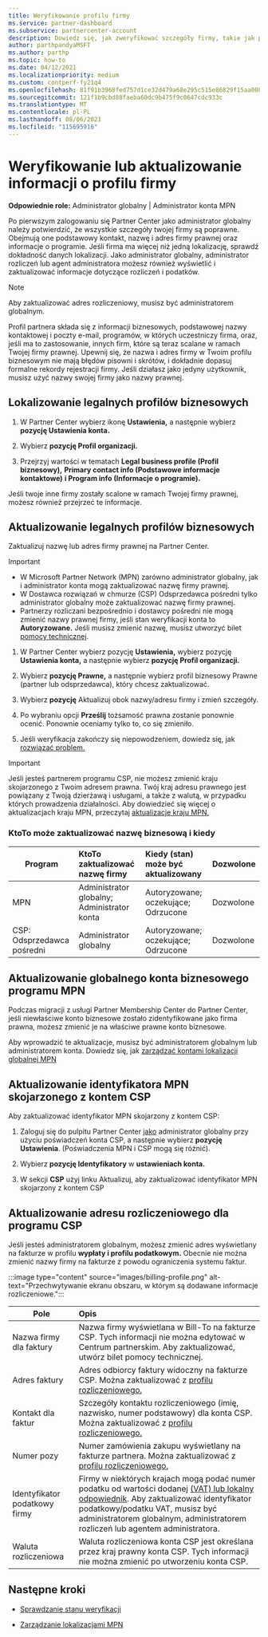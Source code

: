 ```yaml
---
title: Weryfikowanie profilu firmy
ms.service: partner-dashboard
ms.subservice: partnercenter-account
description: Dowiedz się, jak zweryfikować szczegóły firmy, takie jak podstawowy kontakt, adres i informacje o programie. Możesz również zaktualizować adresy prawne i rozliczeniowe.
author: parthpandyaMSFT
ms.author: parthp
ms.topic: how-to
ms.date: 04/12/2021
ms.localizationpriority: medium
ms.custom: contperf-fy21q4
ms.openlocfilehash: 81f91b3968fed757d1ce32d479a68e295c515e86829f15aa00832890ec16672c
ms.sourcegitcommit: 121f1b9cbd88faeba60dc9b475f9c0647cdc933c
ms.translationtype: MT
ms.contentlocale: pl-PL
ms.lasthandoff: 08/06/2021
ms.locfileid: "115695916"
---
```

# <a name="verify-or-update-your-company-profile-information"></a>Weryfikowanie lub aktualizowanie informacji o profilu firmy 

**Odpowiednie role:** Administrator globalny | Administrator konta MPN

Po pierwszym zalogowaniu się Partner Center jako administrator globalny należy potwierdzić, że wszystkie szczegóły twojej firmy są poprawne. Obejmują one podstawowy kontakt, nazwę i adres firmy prawnej oraz informacje o programie. Jeśli firma ma więcej niż jedną lokalizację, sprawdź dokładność danych lokalizacji. Jako administrator globalny, administrator rozliczeń lub agent administratora możesz również wyświetlić i zaktualizować informacje dotyczące rozliczeń i podatków.

> [!NOTE]
> Aby zaktualizować adres rozliczeniowy, musisz być administratorem globalnym.

Profil partnera składa się z informacji biznesowych, podstawowej nazwy kontaktowej i poczty e-mail, programów, w których uczestniczy firma, oraz, jeśli ma to zastosowanie, innych firm, które są teraz scalane w ramach Twojej firmy prawnej. Upewnij się, że nazwa i adres firmy w Twoim profilu biznesowym nie mają błędów pisowni i skrótów, i dokładnie dopasuj formalne rekordy rejestracji firmy. Jeśli działasz jako jedyny użytkownik, musisz użyć nazwy swojej firmy jako nazwy prawnej.


## <a name="locate-the-legal-business-profile"></a>Lokalizowanie legalnych profilów biznesowych

1. W Partner Center wybierz ikonę **Ustawienia,** a następnie wybierz **pozycję Ustawienia konta.**
 
1. Wybierz **pozycję Profil organizacji.** 

2. Przejrzyj wartości w tematach **Legal business profile (Profil biznesowy),** **Primary contact info (Podstawowe informacje kontaktowe)** **i Program info (Informacje o programie).**

Jeśli twoje inne firmy zostały scalone w ramach Twojej firmy prawnej, możesz również przejrzeć te informacje. 

## <a name="update-your-legal-business-profile"></a>Aktualizowanie legalnych profilów biznesowych 

Zaktualizuj nazwę lub adres firmy prawnej na Partner Center.

>[!Important]
>- W Microsoft Partner Network (MPN) zarówno administrator globalny, jak i administrator konta mogą zaktualizować nazwę firmy prawnej.
>- W Dostawca rozwiązań w chmurze (CSP) Odsprzedawca pośredni tylko administrator globalny może zaktualizować nazwę firmy prawnej. 
>- Partnerzy rozliczani bezpośrednio i dostawcy pośredni nie mogą zmienić nazwy prawnej firmy, jeśli stan weryfikacji konta to **Autoryzowane.** Jeśli musisz zmienić nazwę, musisz utworzyć bilet [pomocy technicznej](https://partner.microsoft.com/dashboard/support/servicerequests/create?stage=2&topicid=eb74583c-61b3-2124-bffc-00920e0ae772).



1. W Partner Center wybierz pozycję **Ustawienia,** wybierz pozycję **Ustawienia konta,** a następnie wybierz **pozycję Profil organizacji.**

2. Wybierz **pozycję Prawne,** a następnie wybierz profil biznesowy Prawne (partner lub odsprzedawca), który chcesz zaktualizować.

1. Wybierz **pozycję** Aktualizuj obok nazwy/adresu firmy i zmień szczegóły.
 
1. Po wybraniu opcji **Prześlij** tożsamość prawna zostanie ponownie ocenić. Ponownie oceniamy tylko to, co się zmieniło.

1. Jeśli weryfikacja zakończy się niepowodzeniem, dowiedz się, jak [rozwiązać problem.](verification-responses.md)

>[!Important]
>Jeśli jesteś partnerem programu CSP, nie możesz zmienić kraju skojarzonego z Twoim adresem prawna. Twój kraj adresu prawnego jest powiązany z Twoją dzierżawą i usługami, a także z walutą, w przypadku których prowadzenia działalności. Aby dowiedzieć się więcej o aktualizacjach kraju MPN, przeczytaj [aktualizacje kraju MPN.](manage-locations.md#change-country-of-partner-global-account)


### <a name="who-can-update-legal-business-name-and-when"></a>KtoTo może zaktualizować nazwę biznesową i kiedy

|**Program**|**KtoTo zaktualizować nazwę firmy**|**Kiedy (stan) może być aktualizowany**|**Dozwolone**|
|---------------------|:-------------------------------|:------------|:-----------------|
MPN|Administrator globalny; Administrator konta|Autoryzowane; oczekujące; Odrzucone| Dozwolone|
|CSP: Odsprzedawca pośredni|Administrator globalny|Autoryzowane; oczekujące; Odrzucone| Dozwolone|


## <a name="update-your-mpn-global-business-account"></a>Aktualizowanie globalnego konta biznesowego programu MPN

Podczas migracji z usługi Partner Membership Center do Partner Center, jeśli niewłaściwe konto biznesowe zostało zidentyfikowane jako firma prawna, możesz zmienić je na właściwe prawne konto biznesowe.

Aby wprowadzić te aktualizacje, musisz być administratorem globalnym lub administratorem konta. Dowiedz się, jak [zarządzać kontami lokalizacji globalnej MPN](manage-locations.md)


## <a name="update-your-mpn-id-associated-with-your-csp-account"></a>Aktualizowanie identyfikatora MPN skojarzonego z kontem CSP

Aby zaktualizować identyfikator MPN skojarzony z kontem CSP:

1. Zaloguj się do pulpitu Partner Center [jako](https://partner.microsoft.com/dashboard/home) administrator globalny przy użyciu poświadczeń konta CSP, a następnie wybierz **pozycję Ustawienia**. (Poświadczenia MPN i CSP mogą się różnić).
 
1. Wybierz **pozycję Identyfikatory** w **ustawieniach konta.**

1. W sekcji **CSP** użyj  linku Aktualizuj, aby zaktualizować identyfikator MPN skojarzony z kontem CSP 


## <a name="update-your-csp-legal-billing-address"></a>Aktualizowanie adresu rozliczeniowego dla programu CSP

Jeśli jesteś administratorem globalnym, możesz zmienić adres wyświetlany na fakturze w profilu **wypłaty i profilu podatkowym.** Obecnie nie można zmienić nazwy firmy na fakturze z powodu ograniczenia systemu faktur.

:::image type="content" source="images/billing-profile.png" alt-text="Przechwytywanie ekranu obszaru, w którym są dodawane informacje rozliczeniowe.":::

|**Pole**  |**Opis**|  
|---------------------|:------------------|
|Nazwa firmy dla faktury|Nazwa firmy wyświetlana w Bill-To na fakturze CSP.  Tych informacji nie można edytować w Centrum partnerskim.  Aby zaktualizować, utwórz bilet pomocy technicznej.|
|Adres faktury|Adres odbiorcy faktury widoczny na fakturze CSP. Można zaktualizować z [profilu rozliczeniowego.](https://partner.microsoft.com/dashboard/account/v3/accountsettings/billingprofile#commercial)|
|Kontakt dla faktur|Szczegóły kontaktu rozliczeniowego (imię, nazwisko, numer podstawowy) dla konta CSP.  Można zaktualizować z [profilu rozliczeniowego.](https://partner.microsoft.com/dashboard/account/v3/accountsettings/billingprofile#commercial)|
|Numer pozy|Numer zamówienia zakupu wyświetlany na fakturze partnera. Można zaktualizować z [profilu rozliczeniowego.](https://partner.microsoft.com/dashboard/account/v3/accountsettings/billingprofile#commercial)|
|Identyfikator podatkowy firmy|Firmy w niektórych krajach mogą podać numer podatku od wartości dodanej [(VAT) lub lokalny odpowiednik](./organization-tax-info.md). Aby zaktualizować identyfikator podatkowy/podatku VAT, musisz być administratorem globalnym, administratorem rozliczeń lub agentem administratora.|
|Waluta rozliczeniowa|Waluta rozliczeniowa konta CSP jest określana przez kraj prawny konta CSP.  Tych informacji nie można zmienić po utworzeniu konta CSP.|

## <a name="next-steps"></a>Następne kroki

- [Sprawdzanie stanu weryfikacji](verification-responses.md)

- [Zarządzanie lokalizacjami MPN](manage-locations.md)
